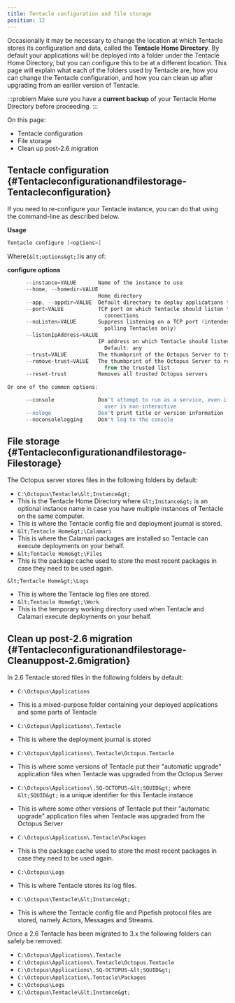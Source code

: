```yaml
---
title: Tentacle configuration and file storage
position: 12
---
```



Occasionally it may be necessary to change the location at which Tentacle stores its configuration and data, called the **Tentacle Home Directory**. By default your applications will be deployed into a folder under the Tentacle Home Directory, but you can configure this to be at a different location. This page will explain what each of the folders used by Tentacle are, how you can change the Tentacle configuration, and how you can clean up after upgrading from an earlier version of Tentacle.

:::problem
Make sure you have a **current backup** of your Tentacle Home Directory before proceeding.
:::


On this page:


- Tentacle configuration
- File storage
- Clean up post-2.6 migration

## Tentacle configuration {#Tentacleconfigurationandfilestorage-Tentacleconfiguration}


If you need to re-configure your Tentacle instance, you can do that using the command-line as described below.

**Usage**

```powershell
Tentacle configure [<options>]
```


Where`[&lt;options&gt;]`is any of:

**configure options**

```powershell
      --instance=VALUE       Name of the instance to use
      --home, --homedir=VALUE
                             Home directory
      --app, --appdir=VALUE  Default directory to deploy applications to
      --port=VALUE           TCP port on which Tentacle should listen to
                               connections
      --noListen=VALUE       Suppress listening on a TCP port (intended for
                               polling Tentacles only)
      --listenIpAddress=VALUE
                             IP address on which Tentacle should listen.
                               Default: any
      --trust=VALUE          The thumbprint of the Octopus Server to trust
      --remove-trust=VALUE   The thumbprint of the Octopus Server to remove
                               from the trusted list
      --reset-trust          Removes all trusted Octopus servers
 
Or one of the common options:

      --console              Don't attempt to run as a service, even if the
                               user is non-interactive
      --nologo               Don't print title or version information
      --noconsolelogging     Don't log to the console
```

## File storage {#Tentacleconfigurationandfilestorage-Filestorage}


The Octopus server stores files in the following folders by default:

- `C:\Octopus\Tentacle\&lt;Instance&gt;`
 - This is the Tentacle Home Directory where `&lt;Instance&gt;` is an optional instance name in case you have multiple instances of Tentacle on the same computer.
 - This is where the Tentacle config file and deployment journal is stored.
- `&lt;Tentacle Home&gt;\Calamari`
 - This is where the Calamari packages are installed so Tentacle can execute deployments on your behalf.
- `&lt;Tentacle Home&gt;\Files`
 - This is the package cache used to store the most recent packages in case they need to be used again.

`&lt;Tentacle Home&gt;\Logs`
 - This is where the Tentacle log files are stored.
- `&lt;Tentacle Home&gt;\Work`
 - This is the temporary working directory used when Tentacle and Calamari execute deployments on your behalf.


## Clean up post-2.6 migration {#Tentacleconfigurationandfilestorage-Cleanuppost-2.6migration}


In 2.6 Tentacle stored files in the following folders by default:

- `C:\Octopus\Applications`
 - This is a mixed-purpose folder containing your deployed applications and some parts of Tentacle
- `C:\Octopus\Applications\.Tentacle`
 - This is where the deployment journal is stored
- `C:\Octopus\Applications\.Tentacle\Octopus.Tentacle`
 - This is where some versions of Tentacle put their "automatic upgrade" application files when Tentacle was upgraded from the Octopus Server
- `C:\Octopus\Applications\.SQ-OCTOPUS-&lt;SQUID&gt;` where `&lt;SQUID&gt;` is a unique identifier for this Tentacle instance
 - This is where some other versions of Tentacle put their "automatic upgrade" application files when Tentacle was upgraded from the Octopus Server
- `C:\Octopus\Application\.Tentacle\Packages`

 - This is the package cache used to store the most recent packages in case they need to be used again.
- `C:\Octopus\Logs`
 - This is where Tentacle stores its log files.
- `C:\Octopus\Tentacle\&lt;Instance&gt;`
 - This is where the Tentacle config file and Pipefish protocol files are stored, namely Actors, Messages and Streams.



Once a 2.6 Tentacle has been migrated to 3.x the following folders can safely be removed:

- `C:\Octopus\Applications\.Tentacle`
- `C:\Octopus\Applications\.Tentacle\Octopus.Tentacle`
- `C:\Octopus\Applications\.SQ-OCTOPUS-&lt;SQUID&gt;`
- `C:\Octopus\Application\.Tentacle\Packages`
- `C:\Octopus\Logs`
- `C:\Octopus\Tentacle\&lt;Instance&gt;`
